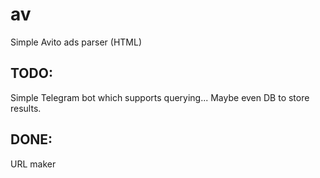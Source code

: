 # av
Simple Avito ads parser (HTML)

## TODO:
Simple Telegram bot which supports querying... Maybe even DB to store results.

## DONE:
URL maker
